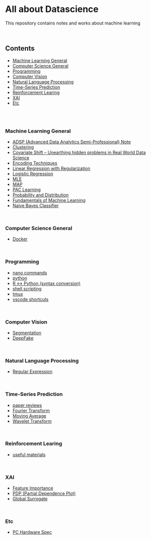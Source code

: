 # All about Datascience

This repository contains notes and works about machine learning

<br>

## Contents

* [Machine Learning General](#machine-learning-general)
* [Computer Science General](#Computer-Science-General)
* [Programming](#Programming)
* [Computer Vision](#computer-vision)
* [Natural Language Processing](#natural-language-processing)
* [Time-Series Prediction](#Time-Series-Prediction)
* [Reinforcement Learing](#Reinforcement-Learing)
* [XAI](#XAI)
* [Etc](#Etc)
<!-- * [Recommender System](#recommender-system) -->

<br>
<br>

### Machine Learning General 
- [ADSP (Advanced Data Analytics Semi-Professional) Note](https://www.notion.so/saewonyang/ADSP-68a38dd3556b4a0a87fc4cbb953374ef)
- [Clustering](https://www.notion.so/saewonyang/Clustering-05282a69f35047c6aea2ea1ab8b2c685)
- [Covariate Shift – Unearthing hidden problems in Real World Data Science](https://www.notion.so/saewonyang/Covariate-Shift-Unearthing-hidden-problems-in-Real-World-Data-Science-793c82672d4a430b89fadca059ef8c77)
- [Encoding Techniques](https://www.notion.so/saewonyang/Encoding-Techniques-67db9e49f7f34ba7ae0a78cc1fb711fb)
- [Linear Regression with Regularization](https://www.notion.so/saewonyang/Linear-Regression-with-Regularization-38e891f1907840389deb7a81ee5f447a#804741d58b7d4f56907308e320d41dec)
- [Logistic Regression](https://www.notion.so/saewonyang/Logistic-Regression-a2c005161b0b4ba7b05cd31f256bd5de)
- [MLE](https://www.notion.so/saewonyang/Maximum-Likelihood-Estimation-904a8fecf7a34202bcbbff39397fa824)
- [MAP](https://www.notion.so/saewonyang/Maximum-Posterior-Estimation-a4e7cc5d83ff4d1387a303d2cf1f93fd)
- [PAC Learning](https://www.notion.so/saewonyang/PAC-Learning-a82eaf1025e3400bb70b30d3f7bca24b)
- [Probability and Distribution](https://www.notion.so/saewonyang/Probability-and-Distribution-999a88bc873c4aed8ec84cf3542241aa)
- [Fundamentals of Machine Learning](https://www.notion.so/saewonyang/Fundamentals-of-Machine-Learning-a4388392a33141d69955dc199889c270)
- [Naive Bayes Classifier](https://www.notion.so/saewonyang/Naive-Bayes-Classifier-65d4c600bd6d403b82b20233e15ae60d)

<br>


### Computer Science General

- [Docker](https://www.notion.so/saewonyang/Docker-2f80528525cf4ac799d7a6508afd5323)

<br>


### Programming

- [nano commands](https://www.notion.so/saewonyang/Nano-Commands-96920c270a10402f85d4dee2eecb45b2)
- [python](https://www.notion.so/saewonyang/Python-521c1a4416dc477c847dc19a00bcd18f)
- [R ↔ Python (syntax conversion)](https://www.notion.so/saewonyang/R-Python-syntax-conversion-2cff751f182c486887a13e4b5ecdeb5c)
- [shell scripting](https://www.notion.so/saewonyang/Shell-Scripting-0c2375278d88481bb2306e3dbf5dd00b)
- [tmux](https://www.notion.so/saewonyang/tmux-5f452acd1ece48e78d28b61356b9dd1b)
- [vscode shortcuts](https://www.notion.so/saewonyang/vscode-a10fdd210ce74418a9fa45d6b9fa7b0c)

<br>


### Computer Vision

- [Segmentation](https://www.notion.so/saewonyang/Segmentation-4029f1bd18e2412abf85ab823b076ae3)
- [DeepFake](https://www.notion.so/saewonyang/DeepFake-6d00def61f9848e0896a616014b81903)

<br>

### Natural Language Processing

- [Regular Expression](https://www.notion.so/saewonyang/Regular-Expression-5de9b0ba09dc49208ea4c4dd945f242a)


<br>

### Time-Series Prediction
- [paper reviews](https://www.notion.so/saewonyang/papers-2fb144c4a63a440ba32f6428bb4ecf4d)
- [Fourier Transform](https://www.notion.so/saewonyang/Fourier-Transforms-c07eb224248a425ab65dc69452e2ebc1)
- [Moving Average](https://www.notion.so/saewonyang/Moving-Average-1dde4db5719b4b4c8c58326146979b09)
- [Wavelet Transform](https://www.notion.so/saewonyang/Wavelet-Transform-3648403b8ae5434bbee6618b53c53b39)

<br>


<!-- ### Recommender System  -->


### Reinforcement Learing

- [useful materials](https://drive.google.com/drive/u/0/folders/1ggpMuVJzsOWB8BORK1OBvRQy7t4rosAm)

<br>

### XAI

- [Feature Importance](https://www.notion.so/saewonyang/Feature-Importance-34d8f0c4e2274dbf83a1a3bceddbfd17)
- [PDP (Partial Dependence Plot)](https://www.notion.so/saewonyang/Partial-Dependence-Plot-PDP-73272f0f50314ed790a78aac278244b0)
- [Global Surrogate](https://www.notion.so/saewonyang/Global-Surrogate-09796fdd772b451288cf7c8e0d2da867)

<br>

### Etc

- [PC Hardware Spec](https://www.notion.so/saewonyang/PC-Hardware-Spec-e29a255f7bda4af9a2a67769311e1fd5)